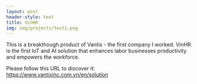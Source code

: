 ```yaml
---
layout: post
header-style: text
title: VinHR
img: img/projects/test1.png
---
```

This is a breakthough product of Vantix - the first company I worked.
VinHR is the first IoT and AI solution that enhances labor businesses productivity and empowers the workforce.

Please follow this URL to discover it: https://www.vantixinc.com.vn/en/solution